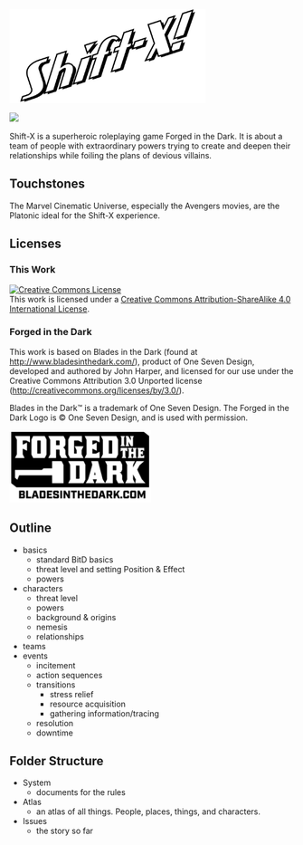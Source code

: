 <img src="assets/logo-only.png" width=346 height=166></img>

<img src="https://img.shields.io/github/release/nevenall/shift-x.svg?style=for-the-badge"></img>

Shift-X is a superheroic roleplaying game Forged in the Dark. It is about a team of people with extraordinary powers trying to create and deepen their relationships while foiling the plans of devious villains.  

## Touchstones

The Marvel Cinematic Universe, especially the Avengers movies, are the Platonic ideal for the Shift-X experience. 

## Licenses

### This Work 

<a rel="license" href="http://creativecommons.org/licenses/by-sa/4.0/"><img alt="Creative Commons License" style="border-width:0" src="https://i.creativecommons.org/l/by-sa/4.0/88x31.png" /></a><br />This work is licensed under a <a rel="license" href="http://creativecommons.org/licenses/by-sa/4.0/">Creative Commons Attribution-ShareAlike 4.0 International License</a>.

### Forged in the Dark

This work is based on Blades in the Dark (found at http://www.bladesinthedark.com/), product of One Seven Design, developed and authored by John Harper, and licensed for our use under the Creative Commons Attribution 3.0 Unported license (http://creativecommons.org/licenses/by/3.0/).

Blades in the Dark™ is a trademark of One Seven Design. The Forged in the Dark Logo is © One Seven Design, and is used with permission.

<img src="assets/forged_in_the_dark_logo_0.png" width=250 height=128></img>

## Outline

- basics
  - standard BitD basics
  - threat level and setting Position & Effect
  - powers
- characters
  - threat level
  - powers
  - background & origins
  - nemesis
  - relationships
- teams
- events <!-- what is the structure of an event?  -->
  - incitement
  - action sequences <!--how much can we flex what an action sequence is? Can we think of the final scene in Jessica jones as an action sequence? It would be cool if we  could.-->
  - transitions
    - stress relief
    - resource acquisition
    - gathering information/tracing
  - resolution <!-- A scene/sequence where the stakes are the highest -->
  - downtime

## Folder Structure

- System
  - documents for the rules
- Atlas
  - an atlas of all things. People, places, things, and characters.
- Issues
  - the story so far

